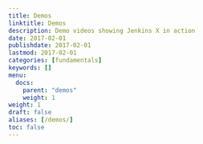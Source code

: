 ```yaml
---
title: Demos
linktitle: Demos
description: Demo videos showing Jenkins X in action
date: 2017-02-01
publishdate: 2017-02-01
lastmod: 2017-02-01
categories: [fundamentals]
keywords: []
menu:
  docs:
    parent: "demos"
    weight: 1
weight: 1
draft: false
aliases: [/demos/]
toc: false
---
```





                    
